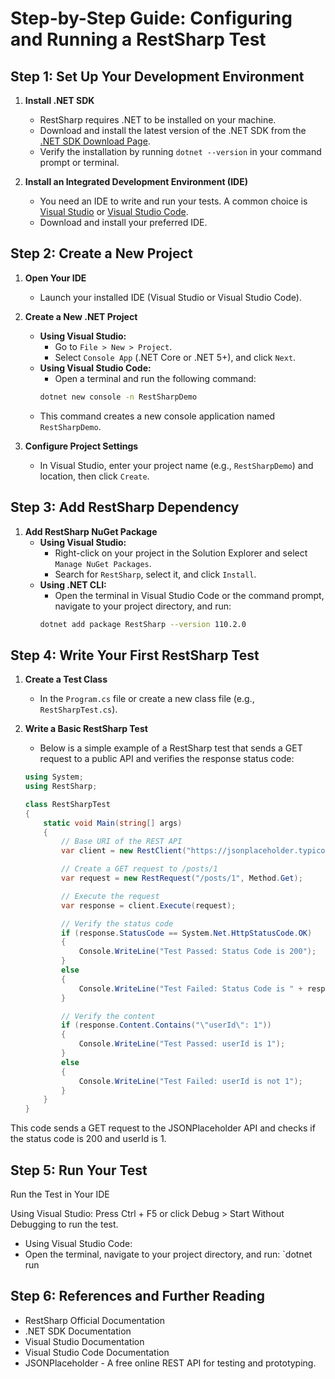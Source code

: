 # Step-by-Step Guide: Configuring and Running a RestSharp Test

## Step 1: Set Up Your Development Environment

1. **Install .NET SDK**
   - RestSharp requires .NET to be installed on your machine.
   - Download and install the latest version of the .NET SDK from the [.NET SDK Download Page](https://dotnet.microsoft.com/download).
   - Verify the installation by running `dotnet --version` in your command prompt or terminal.

2. **Install an Integrated Development Environment (IDE)**
   - You need an IDE to write and run your tests. A common choice is [Visual Studio](https://visualstudio.microsoft.com/downloads/) or [Visual Studio Code](https://code.visualstudio.com/).
   - Download and install your preferred IDE.

## Step 2: Create a New Project

1. **Open Your IDE**
   - Launch your installed IDE (Visual Studio or Visual Studio Code).

2. **Create a New .NET Project**
   - **Using Visual Studio:**
     - Go to `File > New > Project`.
     - Select `Console App` (.NET Core or .NET 5+), and click `Next`.
   - **Using Visual Studio Code:**
     - Open a terminal and run the following command:
     ```bash
     dotnet new console -n RestSharpDemo
     ```
   - This command creates a new console application named `RestSharpDemo`.

3. **Configure Project Settings**
   - In Visual Studio, enter your project name (e.g., `RestSharpDemo`) and location, then click `Create`.

## Step 3: Add RestSharp Dependency

1. **Add RestSharp NuGet Package**
   - **Using Visual Studio:**
     - Right-click on your project in the Solution Explorer and select `Manage NuGet Packages`.
     - Search for `RestSharp`, select it, and click `Install`.
   - **Using .NET CLI:**
     - Open the terminal in Visual Studio Code or the command prompt, navigate to your project directory, and run:
     ```bash
     dotnet add package RestSharp --version 110.2.0
     ```

## Step 4: Write Your First RestSharp Test

1. **Create a Test Class**
   - In the `Program.cs` file or create a new class file (e.g., `RestSharpTest.cs`).

2. **Write a Basic RestSharp Test**
   - Below is a simple example of a RestSharp test that sends a GET request to a public API and verifies the response status code:
   ```csharp
   using System;
   using RestSharp;

   class RestSharpTest
   {
       static void Main(string[] args)
       {
           // Base URI of the REST API
           var client = new RestClient("https://jsonplaceholder.typicode.com");

           // Create a GET request to /posts/1
           var request = new RestRequest("/posts/1", Method.Get);

           // Execute the request
           var response = client.Execute(request);

           // Verify the status code
           if (response.StatusCode == System.Net.HttpStatusCode.OK)
           {
               Console.WriteLine("Test Passed: Status Code is 200");
           }
           else
           {
               Console.WriteLine("Test Failed: Status Code is " + response.StatusCode);
           }

           // Verify the content
           if (response.Content.Contains("\"userId\": 1"))
           {
               Console.WriteLine("Test Passed: userId is 1");
           }
           else
           {
               Console.WriteLine("Test Failed: userId is not 1");
           }
       }
   }

This code sends a GET request to the JSONPlaceholder API and checks if the status code is 200 and userId is 1.

## Step 5: Run Your Test
Run the Test in Your IDE

Using Visual Studio:
Press Ctrl + F5 or click Debug > Start Without Debugging to run the test.
- Using Visual Studio Code:
- Open the terminal, navigate to your project directory, and run:
`dotnet run

## Step 6: References and Further Reading
- RestSharp Official Documentation
- .NET SDK Documentation
- Visual Studio Documentation
- Visual Studio Code Documentation
- JSONPlaceholder - A free online REST API for testing and prototyping.

